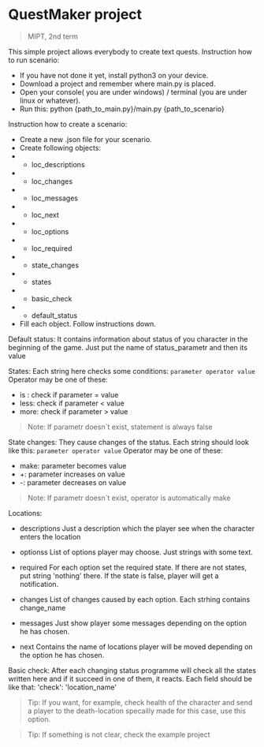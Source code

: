 # QuestMaker project
> MIPT, 2nd term

This simple project allows everybody to create text quests.
Instruction how to run scenario:
- If you have not done it yet, install python3 on your device.
- Download a project and remember where main.py is placed.
- Open your console( you are under windows) / terminal (you are under linux or whatever).
- Run this: python {path_to_main.py}/main.py {path_to_scenario}

Instruction how to create a scenario:
- Create a new .json file for your scenario.
- Create following objects:
- - loc_descriptions
- - loc_changes
- - loc_messages
- - loc_next
- - loc_options
- - loc_required
- - state_changes
- - states
- - basic_check
- - default_status
- Fill each object. Follow instructions down.

Default status:
It contains information about status of you character in the beginning of the game.
Just put the name of status_parametr and then its value

States:
Each string here checks some conditions:
`parameter operator value`
Operator may be one of these:
- is : check if parameter = value
- less: check if parameter < value
- more: check if parameter > value

>Note: If parametr doesn`t exist, statement is always false

State changes:
They cause changes of the status.
Each string should look like this:
`parameter operator value`
Operator may be one of these:
- make: parameter becomes value
- +: parameter increases on value
- -: parameter decreases on value

> Note: If parametr doesn`t exist, operator is automatically make

Locations:
- descriptions
Just a description which the player see when the character enters the location
- optionss
List of options player may choose. Just strings with some text.

- required
For each option set the required state. If there are not states, put string 'nothing' there.
If the state is false, player will get a notification.

- changes
List of changes caused by each option.  Each strhing contains change_name


- messages
Just show player some messages depending on the option he has chosen.

- next
Contains the name of locations player will be moved depending on the option he has chosen.

Basic check:
After each changing status programme will check all the states written here and if it succeed in one of them, it reacts.
Each field should be like that:
'check': 'location_name'
> Tip: If you want, for example, check health of the character and send a player to the death-location specailly made for this case,  use this option.

>Tip: If something is not clear, check the example project
